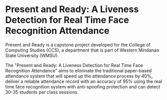 # Present and Ready: A Liveness Detection for Real Time Face Recognition Attendance
Present and Ready is a capstone project developed for the College of Computing Studies (CCS), a department that is part of Western Mindanao State University (WMSU). 

The "Present and Ready: A Liveness Detection for Real Time Face Recognition Attendance" aims to eliminate the traditional paper-based attendance system that will speed up the attendance process by 40%, deliver a reliable attendance record with an accuracy of 95% using the real time face recognition system with anti-spoofing protection and can detect 30-35 students per class sessions.
